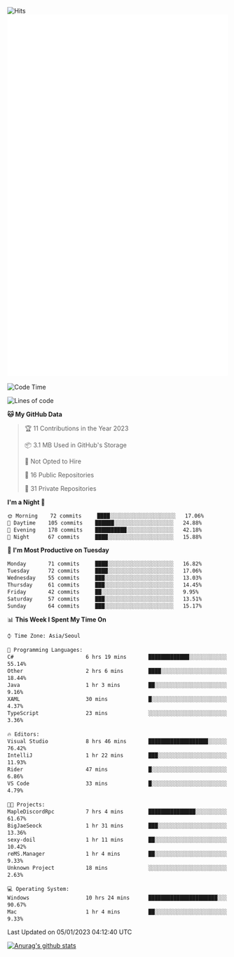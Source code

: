 ![Hits](https://hits.seeyoufarm.com/api/count/incr/badge.svg?url=https%3A%2F%2Fgithub.com%2Fkokose1234&count_bg=%2379C83D&title_bg=%23555555&icon=apple.svg&icon_color=%23E7E7E7&title=hits&edge_flat=false)
<br/>
![Metrics](https://github.com/kokose1234/kokose1234/blob/main/github-metrics.svg)

<!--START_SECTION:waka-->
![Code Time](http://img.shields.io/badge/Code%20Time-738%20hrs%2057%20mins-blue)

![Lines of code](https://img.shields.io/badge/From%20Hello%20World%20I%27ve%20Written-937%20Thousand%20lines%20of%20code-blue)

**🐱 My GitHub Data** 

> 🏆 11 Contributions in the Year 2023
 > 
> 📦 3.1 MB Used in GitHub's Storage 
 > 
> 🚫 Not Opted to Hire
 > 
> 📜 16 Public Repositories 
 > 
> 🔑 31 Private Repositories  
 > 
**I'm a Night 🦉** 

```text
🌞 Morning    72 commits     ████░░░░░░░░░░░░░░░░░░░░░   17.06% 
🌆 Daytime    105 commits    ██████░░░░░░░░░░░░░░░░░░░   24.88% 
🌃 Evening    178 commits    ██████████░░░░░░░░░░░░░░░   42.18% 
🌙 Night      67 commits     ████░░░░░░░░░░░░░░░░░░░░░   15.88%

```
📅 **I'm Most Productive on Tuesday** 

```text
Monday       71 commits     ████░░░░░░░░░░░░░░░░░░░░░   16.82% 
Tuesday      72 commits     ████░░░░░░░░░░░░░░░░░░░░░   17.06% 
Wednesday    55 commits     ███░░░░░░░░░░░░░░░░░░░░░░   13.03% 
Thursday     61 commits     ███░░░░░░░░░░░░░░░░░░░░░░   14.45% 
Friday       42 commits     ██░░░░░░░░░░░░░░░░░░░░░░░   9.95% 
Saturday     57 commits     ███░░░░░░░░░░░░░░░░░░░░░░   13.51% 
Sunday       64 commits     ███░░░░░░░░░░░░░░░░░░░░░░   15.17%

```


📊 **This Week I Spent My Time On** 

```text
⌚︎ Time Zone: Asia/Seoul

💬 Programming Languages: 
C#                       6 hrs 19 mins       █████████████░░░░░░░░░░░░   55.14% 
Other                    2 hrs 6 mins        ████░░░░░░░░░░░░░░░░░░░░░   18.44% 
Java                     1 hr 3 mins         ██░░░░░░░░░░░░░░░░░░░░░░░   9.16% 
XAML                     30 mins             █░░░░░░░░░░░░░░░░░░░░░░░░   4.37% 
TypeScript               23 mins             ░░░░░░░░░░░░░░░░░░░░░░░░░   3.36%

🔥 Editors: 
Visual Studio            8 hrs 46 mins       ███████████████████░░░░░░   76.42% 
IntelliJ                 1 hr 22 mins        ███░░░░░░░░░░░░░░░░░░░░░░   11.93% 
Rider                    47 mins             █░░░░░░░░░░░░░░░░░░░░░░░░   6.86% 
VS Code                  33 mins             █░░░░░░░░░░░░░░░░░░░░░░░░   4.79%

🐱‍💻 Projects: 
MapleDiscordRpc          7 hrs 4 mins        ███████████████░░░░░░░░░░   61.67% 
BigJaeSeock              1 hr 31 mins        ███░░░░░░░░░░░░░░░░░░░░░░   13.36% 
sexy-doil                1 hr 11 mins        ██░░░░░░░░░░░░░░░░░░░░░░░   10.42% 
reMS.Manager             1 hr 4 mins         ██░░░░░░░░░░░░░░░░░░░░░░░   9.33% 
Unknown Project          18 mins             ░░░░░░░░░░░░░░░░░░░░░░░░░   2.63%

💻 Operating System: 
Windows                  10 hrs 24 mins      ██████████████████████░░░   90.67% 
Mac                      1 hr 4 mins         ██░░░░░░░░░░░░░░░░░░░░░░░   9.33%

```


 Last Updated on 05/01/2023 04:12:40 UTC
<!--END_SECTION:waka-->

[![Anurag's github stats](https://github-readme-stats.vercel.app/api?username=kokose1234&theme=dracula)](https://github.com/anuraghazra/github-readme-stats)



	
